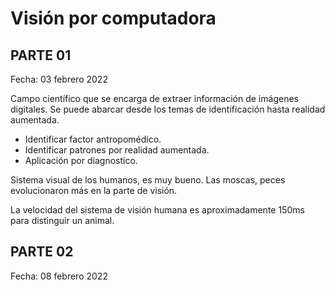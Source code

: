# Visión por computadora

## PARTE 01 
Fecha: 03 febrero 2022

Campo científico que se encarga de extraer información de imágenes digitales. Se puede abarcar desde los temas de identificación hasta realidad aumentada. 

* Identificar factor antropomédico.
* Identificar patrones por realidad aumentada.
* Aplicación por diagnostico. 

Sistema visual de los humanos, es muy bueno. Las moscas, peces evolucionaron más en la parte de visión. 

La velocidad del sistema de  visión humana es aproximadamente 150ms para distinguir un animal.


## PARTE 02 
Fecha: 08 febrero 2022


